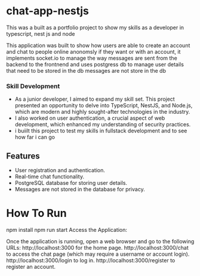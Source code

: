 # chat-app-nestjs

This was a built as a portfolio project to show my skills as a developer in typescript, nest js and node

This application was built to show how users are able to create an account and chat to people online anonomsly if they want or with an account, it implements 
socket.io to manage the way messages are sent from the backend to the frontnend and uses postgress db to manage user details that need to be stored in the db
messages are not store in the db


### Skill Development
- As a junior developer, I aimed to expand my skill set. This project presented an opportunity to delve into TypeScript, NestJS, and Node.js, which are modern and highly sought-after technologies in the industry.
- I also worked on user authentication, a crucial aspect of web development, which enhanced my understanding of security practices.
- i buiilt this project to test my skills in fullstack development and to see how far i can go




## Features

- User registration and authentication.
- Real-time chat functionality.
- PostgreSQL database for storing user details.
- Messages are not stored in the database for privacy.

# How To Run

npm install
npm run start
Access the Application:

Once the application is running, open a web browser and go to the following URLs:
http://localhost:3000 for the home page.
http://localhost:3000/chat to access the chat page (which may require a username or account login).
http://localhost:3000/login to log in.
http://localhost:3000/register to register an account.
